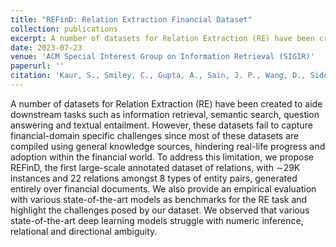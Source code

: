 ```yaml
---
title: "REFinD: Relation Extraction Financial Dataset"
collection: publications
excerpt: A number of datasets for Relation Extraction (RE) have been created to aide downstream tasks such as information retrieval, semantic search, question answering and textual entailment. However, these datasets fail to capture financial-domain specific challenges since most of these datasets are compiled using general knowledge sources, hindering real-life progress and adoption within the financial world. To address this limitation, we propose REFinD, the first large-scale annotated dataset of relations, with ∼29K instances and 22 relations amongst 8 types of entity pairs, generated entirely over financial documents. We also provide an empirical evaluation with various state-of-the-art models as benchmarks for the RE task and highlight the challenges posed by our dataset. We observed that various state-of-the-art deep learning models struggle with numeric inference, relational and directional ambiguity.
date: 2023-07-23
venue: 'ACM Special Interest Group on Information Retrieval (SIGIR)'
paperurl: ''
citation: 'Kaur, S., Smiley, C., Gupta, A., Sain, J. P., Wang, D., Siddagangappa, S., Aguda, T.D., Shah, S. “REFinD: Relation Extraction Financial Dataset." In Proceedings of the 46th International ACM SIGIR Conference on Research and Development in Information Retrieval, 2023.'
---
```


A number of datasets for Relation Extraction (RE) have been created to aide downstream tasks such as information retrieval, semantic search, question answering and textual entailment. However, these datasets fail to capture financial-domain specific challenges since most of these datasets are compiled using general knowledge sources, hindering real-life progress and adoption within the financial world. To address this limitation, we propose REFinD, the first large-scale annotated dataset of relations, with ∼29K instances and 22 relations amongst 8 types of entity pairs, generated entirely over financial documents. We also provide an empirical evaluation with various state-of-the-art models as benchmarks for the RE task and highlight the challenges posed by our dataset. We observed that various state-of-the-art deep learning models struggle with numeric inference, relational and directional ambiguity.
